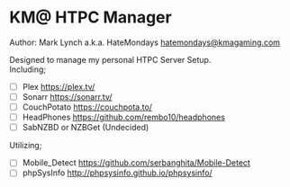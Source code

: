 # KM@ HTPC Manager

Author: Mark Lynch a.k.a. HateMondays <hatemondays@kmagaming.com>

Designed to manage my personal HTPC Server Setup.<br />
Including;<br />
- [ ] Plex <https://plex.tv/>
- [ ] Sonarr <https://sonarr.tv/>
- [ ] CouchPotato <https://couchpota.to/>
- [ ] HeadPhones <https://github.com/rembo10/headphones>
- [ ] SabNZBD or NZBGet (Undecided)

Utilizing;
- [ ] Mobile_Detect <https://github.com/serbanghita/Mobile-Detect>
- [ ] phpSysInfo <http://phpsysinfo.github.io/phpsysinfo/>
